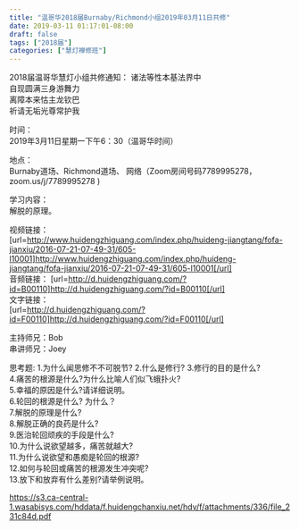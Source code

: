 ```yaml
---
title: "温哥华2018届Burnaby/Richmond小组2019年03月11日共修"
date: 2019-03-11 01:17:01-08:00
draft: false
tags: ["2018届"]
categories: ["慧灯禅修班"]
---
```

2018届温哥华慧灯小组共修通知：
诸法等性本基法界中                
自现圆满三身游舞力                  
离障本来怙主龙钦巴                    
祈请无垢光尊常护我    
              
时间：                                        
2019年3月11日星期一下午6：30（温哥华时间）   
       
地点：                                        
Burnaby道场、Richmond道场、 网络（Zoom房间号码7789995278，zoom.us/j/7789995278 )                              

学习内容：                                       
 解脱的原理。 
                         
视频链接：                                  
[url=http://www.huidengzhiguang.com/index.php/huideng-jiangtang/fofa-jianxiu/2016-07-21-07-49-31/605-l10001]http://www.huidengzhiguang.com/index.php/huideng-jiangtang/fofa-jianxiu/2016-07-21-07-49-31/605-l10001[/url]                                   
音频链接：
[url=http://d.huidengzhiguang.com/?id=B00110]http://d.huidengzhiguang.com/?id=B00110[/url]                                                                   
文字链接：                                                                    
[url=http://d.huidengzhiguang.com/?id=F00110]http://d.huidengzhiguang.com/?id=F00110[/url]                                 

主持师兄：Bob                            
串讲师兄：Joey         
               
思考题:
1.为什么闻思修不不可脱节?
2.什么是修行?
3.修⾏的目的是什么?                
4.痛苦的根源是什么?为什么比喻人们似飞蛾扑火?                                                
5.幸福的原因是什么?请详细说明。                                            
6.轮回的根源是什么? 为什么？                                            
7.解脱的原理是什么?        
8.解脱正确的良药是什么?        
9.医治轮回顽疾的手段是什么?                                              
10.为什么说欲望越多，痛苦就越大?                                              
11.为什么说欲望和愚痴是轮回的根源?                                            
12.如何与轮回或痛苦的根源发⽣冲突呢?                                      
13.放下和放弃有什么差别?请举例说明。
 
 https://s3.ca-central-1.wasabisys.com/hddata/f.huidengchanxiu.net/hdv/f/attachments/336/file_231c84d.pdf
